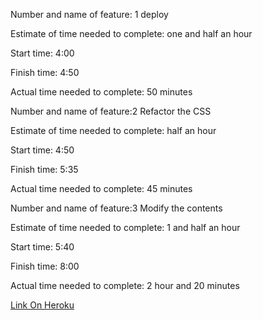 Number and name of feature: 1 deploy

Estimate of time needed to complete: one and half an hour   

Start time: 4:00

Finish time: 4:50

Actual time needed to complete: 50 minutes


Number and name of feature:2 Refactor the CSS

Estimate of time needed to complete:  half an hour   

Start time: 4:50

Finish time: 5:35

Actual time needed to complete: 45 minutes

Number and name of feature:3 Modify the contents

Estimate of time needed to complete: 1 and half an hour   

Start time: 5:40

Finish time: 8:00

Actual time needed to complete: 2 hour and 20  minutes


[Link On Heroku](https://mohamad-saad-eddin-portfolio.herokuapp.com/#)
